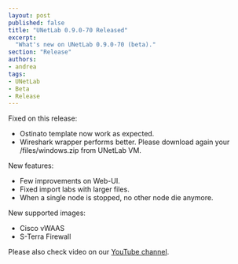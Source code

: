 ```yaml
---
layout: post
published: false
title: "UNetLab 0.9.0-70 Released"
excerpt:
  "What's new on UNetLab 0.9.0-70 (beta)."
section: "Release"
authors:
- andrea
tags:
- UNetLab
- Beta
- Release
---
```

Fixed on this release:

* Ostinato template now work as expected.
* Wireshark wrapper performs better. Please download again your /files/windows.zip from UNetLab VM.

New features:

* Few improvements on Web-UI.
* Fixed import labs with larger files.
* When a single node is stopped, no other node die anymore.

New supported images:

* Cisco vWAAS
* S-Terra Firewall

Please also check video on our [YouTube channel](https://www.youtube.com/c/UnifiedNetworkingLab "UNetLab YouTube Channel").
